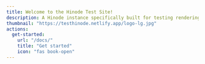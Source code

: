 ```yaml
---
title: Welcome to the Hinode Test Site!
description: A Hinode instance specifically built for testing rendering and compatibility.
thumbnail: "https://testhinode.netlify.app/logo-lg.jpg"
actions:
  get-started:
    url: "/docs/"
    title: "Get started"
    icon: "fas book-open"
---
```

